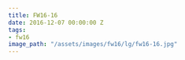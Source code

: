 ```yaml
---
title: FW16-16
date: 2016-12-07 00:00:00 Z
tags:
- fw16
image_path: "/assets/images/fw16/lg/fw16-16.jpg"
---
```


